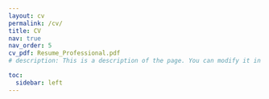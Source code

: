 ```yaml
---
layout: cv
permalink: /cv/
title: CV
nav: true
nav_order: 5
cv_pdf: Resume_Professional.pdf
# description: This is a description of the page. You can modify it in '_pages/cv.md'. You can also change or remove the top pdf download button.

toc:
  sidebar: left
---
```

